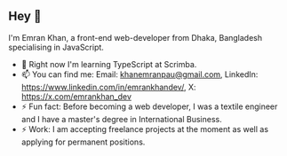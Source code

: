 ## Hey 👋
I'm Emran Khan, a front-end web-developer from Dhaka, Bangladesh specialising in JavaScript. 
- 🌱 Right now I'm learning TypeScript at Scrimba.
- 📫 You can find me: Email: khanemranpau@gmail.com, LinkedIn: https://www.linkedin.com/in/emrankhandev/, X: https://x.com/emrankhan_dev
- ⚡ Fun fact: Before becoming a web developer, I was a textile engineer and I have a master's degree in International Business.
- ⚡ Work: I am accepting freelance projects at the moment as well as applying for permanent positions.
